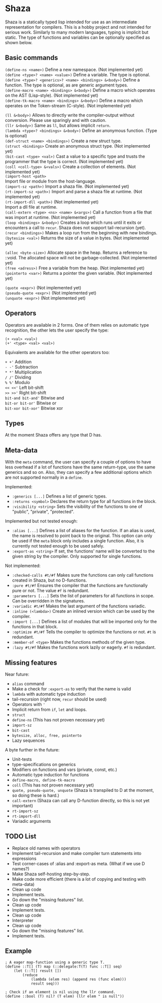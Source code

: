 # Shaza

Shaza is a statically typed lisp intended for use as an intermediate representation
for compilers. This is a hobby project and not intended for serious work.
Similarly to many modern languages, typing is implicit but static.
The type of functions and variables can be optionally specified as shown below.

## Basic commands

``(define-ns <name>)`` 
Define a new namespace. (Not implemented yet)  
``(define <type>? <name> <value>)`` 
Define a variable. The type is optional.  
``(define <type>? <generics>? <name> <bindings> &<body>)`` 
Define a function. The type is optional, as are generic argument types.  
``(define-macro <name> <bindings> &<body>)`` 
Define a macro which operates on the AST (Lisp-style). (Not implemented yet)  
``(define-tk-macro <name> <bindings> &<body>)`` 
Define a macro which operates on the Token-stream (C-style). (Not implemented yet)  

``(ll &<body>)`` 
Allows to directly write the compiler-output without conversion. 
Please use sparingly and with caution.  
``(llr &<body>)`` 
Same as ``ll``, but allows implicit ``return``.  
``(lambda <type>? <bindings> &<body>)`` 
Define an anonymous function. (Type is optional)  
``(def-struct <name> <bindings>)`` 
Create a new struct type.  
``(struct <bindings>`` 
Create an anonymous struct type. (Not implemented yet)  
``(bit-cast <type> <val>)`` 
Cast a value to a specific type and trusts the programmer that the type is correct. 
(Not implemented yet)  
``(coll <coll-type> &<vals>)`` 
Create a collection of elements. (Not implemented yet)  
``(import-host <path>``  
Import file or module from the host-language.  
``(import-sz <path>)`` 
Import a shaza file. (Not implemented yet)  
``(rt-import-sz <path>)`` 
Import and parse a shaza file at runtime. (Not implemented yet)  
``(rt-import-dll <path>)`` (Not implemented yet)  
Import a dll file at runtime.  
``(call-extern <type> <ns> <name> &<args>)`` 
Call a function from a file that was import at runtime. (Not implemented yet)  
``(loop <bindings> &<body>)`` 
Creates a loop which runs until it exits or encounters a call to ``recur``. 
Shaza does not support tail-recursion (yet).  
``(recur <bindings>)`` 
Makes a loop run from the beginning with new bindings.  
``(bytesize <val>)``
Returns the size of a value in bytes. (Not implemented yet)  

``(alloc <byte-size>)`` 
Allocate space in the heap. Returns a reference to ::void. 
The allocated space will not be garbage-collected. (Not implemented yet)  
``(free <adress>)`` 
Free a variable from the heap. (Not implemented yet)  
``(pointerto <var>)`` 
Returns a pointer the given variable. (Not implemented yet)  

``(quote <expr>)`` (Not implemented yet)  
``(pseudo-quote <expr>)`` (Not implemented yet)  
``(unquote <expr>)`` (Not implemented yet)  

## Operators

Operators are available in 2 forms. One of them relies on automatic 
type recognition, the other lets the user specify the type:

``(+ <val> <val>)``  
``(+' <type> <val> <val>)``

Equivalents are available for the other operators too:  

``+ +'`` Addition  
``- -'`` Subtraction  
``* *'`` Multiplication  
``/ /'`` Dividing  
``% %'`` Modulo  
``<< <<'`` Left bit-shift  
``>> >>'`` Right bit-shift  
``bit-and bit-and'`` Bitwise and  
``bit-or bit-or'`` Bitwise or  
``bit-xor bit-xor'`` Bitwise xor  

## Types

At the moment Shaza offers any type that D has.

## Meta-data

With the ``meta`` command, the user can specify a couple
of options to have less overhead if a lot of functions have the 
same return-type, use the same generics and so on. Also, they 
can specify a few additional options which are not supported 
normally in a ``define``.

Implemented:
- ``:generics [...]`` Defines a list of generic types.  
- ``:returns <symbol>`` Declares the return type for all functions in the block.  
- ``:visibility <string>`` Sets the visibility of the functions to 
one of "public", "private", "protected".  

Implemented but not tested enough:
- ``:alias [...]`` Defines a list of aliases for the function. 
If an alias is used, the name is resolved to point back to the original. 
This option can only be used if the ``meta`` block only includes a single
function. Also, it is currently not tested enough to be used safely.
- ``:export-as <string>`` If set, the functions' name will be converted 
to the given string by the compiler. Only supported for single functions.  

Not implemented:
- ``:checked-calls #t/#f`` Makes sure the functions can only call functions 
created in Shaza, but no D-functions.  
- ``:pure #t/#f`` Ensures the compiler that the functions are functionally pure
or not. The value `#f` is redundant.  
- ``:parameters [...]`` Sets the list of parameters for all functions in scope.
Can be overridden in the signatures.  
- ``:variadic #t/#f`` Makes the last argument of the functions variadic.  
- ``:inline (<lambda>)`` Create an inlined version which can be used by the
compiler.  
- ``:import [...]`` Defines a list of modules that will be imported only for the
functions in that block.  
- ``:optimize #t/#f`` Tells the compiler to optimize the functions or not. 
`#t` is redundant.  
- ``:member-of <type>`` Makes the functions methods of the given type.  
- ``:lazy #t/#f`` Makes the functions work lazily or eagerly. `#f` is redundant.

## Missing features

Near future:  
- ``alias`` command  
- Make a check for `:export-as` to verify that the name is valid
- ``lambda`` with automatic type induction  
- tail-recursion (right now, ``recur`` should be used)
- Operators with ``'``  
- Implicit return from ``if``, ``let`` and loops.  
- ``struct``  
- ``define-ns`` (This has not proven necessary yet)  
- ``import-sz``  
- ``bit-cast``  
- ``bytesize, alloc, free, pointerto``  
- Lazy sequences

A byte further in the future:  
- Unit-tests  
- type-specifications on generics  
- Modifiers on functions and vars (private, const, etc.)
- Automatic type induction for functions  
- ``define-macro, define-tk-macro``  
- ``coll`` (This has not proven necessary yet)  
- ``quote, pseudo-quote, unquote``
  (Shaza is transpiled to D at the moment, so doing these is hard.)  
- ``call-extern`` (Shaza can call any D-function directly, so this is not yet important)  
- ``rt-import-sz``  
- ``rt-import-dll``  
- Variadic arguments  

## TODO List

- Replace old names with operators  
- Implement tail-recursion and make compiler turn statements into expressions  
- Test corner-cases of :alias and :export-as meta.
  (What if we use D names?)  
- Make Shaza self-hosting step-by-step.  
- Make code more efficient (there is a lot of copying
  and testing with meta-data)  
- Clean up code  
- Implement tests.  
- Go down the "missing features" list.  
- Clean up code  
- Implement tests.  
- Clean up code  
- Interpreter  
- Clean up code  
- Go down the "missing features" list.  
- Implement tests.  

## Example

```
; A eager map-function using a generic type T.
(define ::T[] (T) map (::delegate:T(T) func ::T[] seq)
    (let (::T[] result [])
        (reduce
            (lambda (elem res) (append res (func elem)))
            result seq)))

; Check if an element is nil using the llr command.
(define ::bool (T) nil? (T elem) (llr elem " is null"))
```

